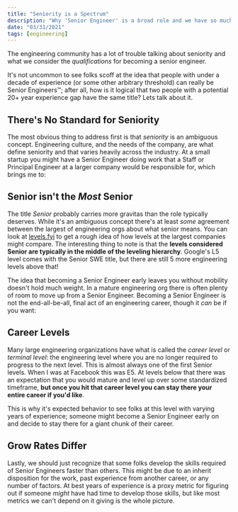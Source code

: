 ```yaml
---
title: "Seniority is a Spectrum"
description: "Why 'Senior Engineer' is a broad role and we have so much trouble talking about it."
date: "03/31/2021"
tags: [engineering]
---
```


The engineering community has a lot of trouble talking about seniority and what we consider the _qualifications_ for becoming a senior engineer.

It's not uncommon to see folks scoff at the idea that people with under a decade of experience (or some other arbitrary threshold) can really be Senior Engineers™️; after all, how is it logical that two people with a potential 20+ year experience gap have the same title? Lets talk about it.

## There's No Standard for Seniority

The most obvious thing to address first is that _seniority_ is an ambiguous concept. Engineering culture, and the needs of the company, are what define seniority and that varies heavily across the industry. At a small startup you might have a Senior Engineer doing work that a Staff or Principal Engineer at a larger company would be responsible for, which brings me to:

## Senior isn't the _Most_ Senior
The title _Senior_ probably carries more gravitas than the role typically deserves. While it's an ambiguous concept there's at least _some_ agreement between the largest of engineering orgs about what senior means. You can look at [levels.fyi](https://www.levels.fyi/) to get a rough idea of how levels at the largest companies might compare. The interesting thing to note is that the **levels considered Senior are typically in the middle of the leveling hierarchy**. Google's L5 level comes with the Senior SWE title, but there are still 5 more engineering levels above that!

The idea that becoming a Senior Engineer early leaves you without mobility doesn't hold much weight. In a mature engineering org there is often plenty of room to move up from a Senior Engineer. Becoming a Senior Engineer is not the end-all-be-all, final act of an engineering career, though it _can_ be if you want:

## Career Levels

Many large engineering organizations have what is called the _career level_ or _terminal level_: the engineering level where you are no longer required to progress to the next level. This is almost always one of the first Senior levels. When I was at Facebook this was E5. At levels below that there was an expectation that you would mature and level up over some standardized timeframe, **but once you hit that career level you can stay there your entire career if you'd like**.

This is why it's expected behavior to see folks at this level with varying years of experience; someone might become a Senior Engineer early on and decide to stay there for a giant chunk of their career.

## Grow Rates Differ
Lastly, we should just recognize that some folks develop the skills required of Senior Engineers faster than others. This might be due to an inherit disposition for the work, past experience from another career, or any number of factors. At best years of experience is a proxy metric for figuring out if someone _might_ have had time to develop those skills, but like most metrics we can't depend on it giving is the whole picture.
